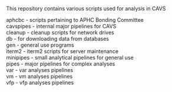 This repository contains various scripts used for analysis in CAVS


aphcbc    - scripts pertaining to APHC Bonding Committee </br>
cavspipes - internal major pipelines for CAVS </br>
cleanup   - cleanup scripts for network drives </br>
db	  - for downloading data from databases </br>
gen       - general use programs </br>
iterm2    - iterm2 scripts for server maintenance </br>
minipipes - small analytical pipelines for general use </br>
pipes     - major pipelines for complex analyses </br>
var       - var analyses pipelines </br>
vm        - vm analyses pipelines </br>
vfp       - vfp analyses pipelines </br>
